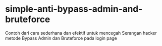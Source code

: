# simple-anti-bypass-admin-and-bruteforce

Contoh dari cara sederhana dan efektif untuk mencegah 
Serangan hacker metode Bypass Admin dan Bruteforce pada login page
